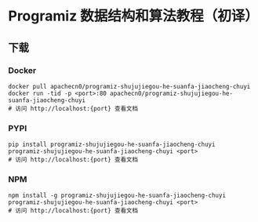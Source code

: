 # Programiz 数据结构和算法教程（初译）

## 下载

### Docker

```
docker pull apachecn0/programiz-shujujiegou-he-suanfa-jiaocheng-chuyi
docker run -tid -p <port>:80 apachecn0/programiz-shujujiegou-he-suanfa-jiaocheng-chuyi
# 访问 http://localhost:{port} 查看文档
```

### PYPI

```
pip install programiz-shujujiegou-he-suanfa-jiaocheng-chuyi
programiz-shujujiegou-he-suanfa-jiaocheng-chuyi <port>
# 访问 http://localhost:{port} 查看文档
```

### NPM

```
npm install -g programiz-shujujiegou-he-suanfa-jiaocheng-chuyi
programiz-shujujiegou-he-suanfa-jiaocheng-chuyi <port>
# 访问 http://localhost:{port} 查看文档
```